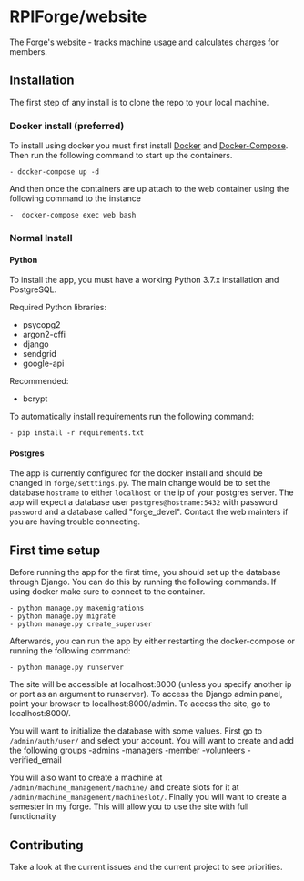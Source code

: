# RPIForge/website 
The Forge's website - tracks machine usage and calculates charges for members.

## Installation
The first step of any install is to clone the repo to your local machine.

### Docker install (preferred)
To install using docker you must first install [Docker](https://docs.docker.com/get-docker/) and
[Docker-Compose](https://docs.docker.com/compose/install/). Then run the following command to start
up the containers.

	- docker-compose up -d

And then once the containers are up attach to the web container using the following command to the instance

	-  docker-compose exec web bash

### Normal Install
#### Python
To install the app, you must have a working Python 3.7.x installation and PostgreSQL.

Required Python libraries:

- psycopg2
- argon2-cffi
- django
- sendgrid
- google-api

Recommended:

- bcrypt

To automatically install requirements run the following command:

	- pip install -r requirements.txt

#### Postgres
The app is currently configured for the docker install and should be changed in `forge/setttings.py`. The main change would be to set the database `hostname` to either `localhost` or the ip of your postgres server.  The app will expect a database user `postgres@hostname:5432` with password `password` and a database called "forge_devel". Contact the web mainters if you are having trouble connecting.

## First time setup
Before running the app for the first time, you should set up the database through Django. You can do this by running the following commands. If using docker make sure to connect to the container.

	- python manage.py makemigrations
	- python manage.py migrate
	- python manage.py create_superuser


Afterwards, you can run the app by either restarting the docker-compose or running the following command:

	- python manage.py runserver

The site will be accessible at localhost:8000 (unless you specify another ip or port as an argument to runserver). To access the Django admin panel, point your browser to localhost:8000/admin. To access the site, go to localhost:8000/. 

You will want to initialize the database with some values. First go to `/admin/auth/user/` and select your account. You will want to create and add the following groups
	-admins
	-managers
	-member
	-volunteers
	-verified_email

You will also want to create a machine at `/admin/machine_management/machine/` and create slots for it at `/admin/machine_management/machineslot/`. Finally you will want to create a semester in my forge. This will allow you to use the site with full functionality

## Contributing
Take a look at the current issues and the current project to see priorities.
